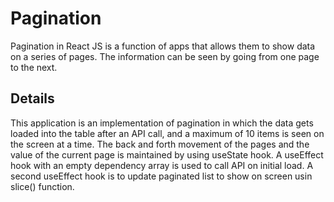 # Pagination

Pagination in React JS is a function of apps that allows them to show data on a series of pages. The information can be seen by going from one page to the next.

## Details
This application is an implementation of pagination in which the data gets loaded into the table after an API call, and a maximum of 10 items is seen on the screen at a time. The back and forth movement of the pages and the value of the current page is maintained by using useState hook. A useEffect hook with an empty dependency array is used to call API on initial load. A second useEffect hook is to update paginated list to show on screen usin slice() function.



